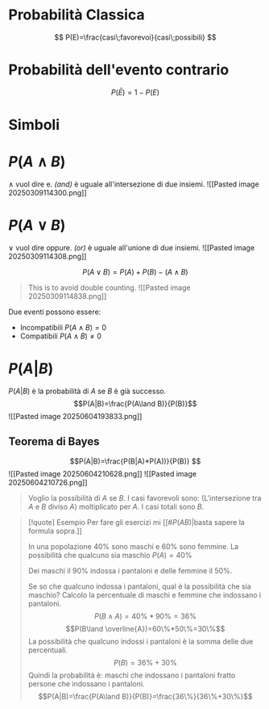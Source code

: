 # Probabilità Classica
$$
P(E)=\frac{casi\;favorevoi}{casi\;possibili}
$$
# Probabilità dell'evento contrario
$$
P(\bar{E})=1-P(E)
$$
# Simboli
# $P(A\land B)$
$\land$ vuol dire e. *(and)*
è uguale all'intersezione di due insiemi.
![[Pasted image 20250309114300.png]]

# $P(A\lor B)$
$\lor$ vuol dire oppure. *(or)*
è uguale all'unione di due insiemi.
 ![[Pasted image 20250309114308.png]]

$$
P(A \lor B)=P(A)+P(B)-(A\land B)
$$
>This is to avoid double counting.
>![[Pasted image 20250309114838.png]]

Due eventi possono essere:
- Incompatibili $P(A\land B)=0$
- Compatibili $P(A \land B) \neq0$
# $P(A| B)$
$P(A|B)$ è la probabilità di $A$ se $B$ è già successo. 
$$P(A|B)=\frac{P(A\land B)}{P(B)}$$
![[Pasted image 20250604193833.png]]
## Teorema di Bayes
$$P(A|B)=\frac{P(B|A)*P(A))}{P(B)}
$$
![[Pasted image 20250604210628.png]]
![[Pasted image 20250604210726.png]]


>Voglio la possibilità di $A$ se $B$.
>I casi favorevoli sono: (L'intersezione tra $A$ e $B$ diviso $A$) moltiplicato per $A$.
>I casi totali sono $B$.



>[!quote] Esempio
>Per fare gli esercizi mi [[#$P(A B)$|basta sapere la formula sopra.]]
>
>In una popolazione $40\%$ sono maschi e $60\%$ sono femmine.
>La possibilità che qualcuno sia maschio $P(A)=40\%$ 
>
>Dei maschi il $90\%$ indossa i pantaloni e delle femmine il $50\%$.
>
>Se so che qualcuno indossa i pantaloni, qual è la possibilità che sia maschio?
>Calcolo la percentuale di maschi e femmine che indossano i pantaloni.
>$$P(B\land A)=40\%*90\%=36\%$$ 
>$$P(B\land \overline{A})=60\%*50\%=30\%$$
>La possibilità che qualcuno indossi i pantaloni è la somma delle due percentuali.
>$$P(B)=36\%+30\%$$
>Quindi la probabilità è: maschi che indossano i pantaloni fratto persone che indossano i pantaloni.
>$$P(A|B)=\frac{P(A\land B)}{P(B)}=\frac{36\%}{36\%+30\%}$$

